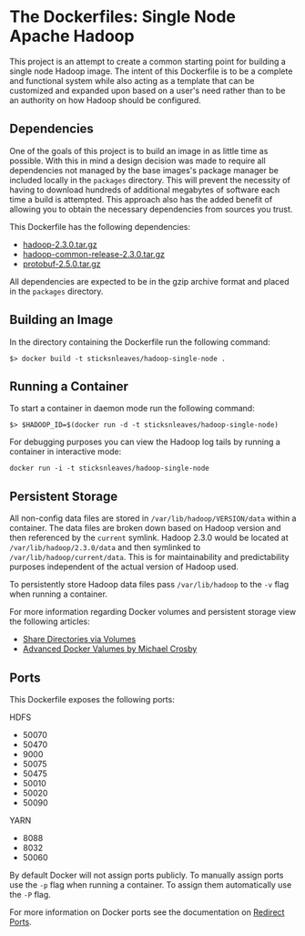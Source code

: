 # The Dockerfiles: Single Node Apache Hadoop

This project is an attempt to create a common starting point for building a single node Hadoop image. The intent of this Dockerfile is to be a complete and functional system while also acting as a template that can be customized and expanded upon based on a user's need rather than to be an authority on how Hadoop should be configured.

## Dependencies

One of the goals of this project is to build an image in as little time as possible. With this in mind a design decision was made to require all dependencies not managed by the base images's package manager be included locally in the ```packages``` directory. This will prevent the necessity of having to download hundreds of additional megabytes of software each time a build is attempted. This approach also has the added benefit of allowing you to obtain the necessary dependencies from sources you trust.

This Dockerfile has the following dependencies:

* [hadoop-2.3.0.tar.gz](http://www.apache.org/dyn/closer.cgi/hadoop/common/)
* [hadoop-common-release-2.3.0.tar.gz](https://github.com/apache/hadoop-common/releases)
* [protobuf-2.5.0.tar.gz](https://code.google.com/p/protobuf/downloads/detail?name=protobuf-2.5.0.tar.gz&can=2&q=)

All dependencies are expected to be in the gzip archive format and placed in the ```packages``` directory.

## Building an Image

In the directory containing the Dockerfile run the following command:

```$> docker build -t sticksnleaves/hadoop-single-node .```

## Running a Container

To start a container in daemon mode run the following command:

```$> $HADOOP_ID=$(docker run -d -t sticksnleaves/hadoop-single-node)```

For debugging purposes you can view the Hadoop log tails by running a container in interactive mode:

```docker run -i -t sticksnleaves/hadoop-single-node```

## Persistent Storage

All non-config data files are stored in ```/var/lib/hadoop/VERSION/data``` within a container. The data files are broken down based on Hadoop version and then referenced by the ```current``` symlink. Hadoop 2.3.0 would be located at ```/var/lib/hadoop/2.3.0/data``` and then symlinked to ```/var/lib/hadoop/current/data```. This is for maintainability and predictability purposes independent of the actual version of Hadoop used.

To persistently store Hadoop data files pass ```/var/lib/hadoop``` to the ```-v``` flag when running a container.

For more information regarding Docker volumes and persistent storage view the following articles:

* [Share Directories via Volumes](http://docs.docker.io/en/latest/use/working_with_volumes/)
* [Advanced Docker Valumes by Michael Crosby](http://crosbymichael.com/advanced-docker-volumes.html)

## Ports

This Dockerfile exposes the following ports:

HDFS
* 50070
* 50470
* 9000
* 50075
* 50475
* 50010
* 50020
* 50090

YARN
* 8088
* 8032
* 50060

By default Docker will not assign ports publicly. To manually assign ports use the ```-p``` flag when running a container. To assign them automatically use the ```-P``` flag.

For more information on Docker ports see the documentation on [Redirect Ports](http://docs.docker.io/en/latest/use/port_redirection/).